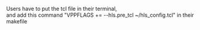 Users have to put the tcl file in their terminal,<br>
and add this command "VPPFLAGS += --hls.pre_tcl ~/hls_config.tcl" in their makefile

